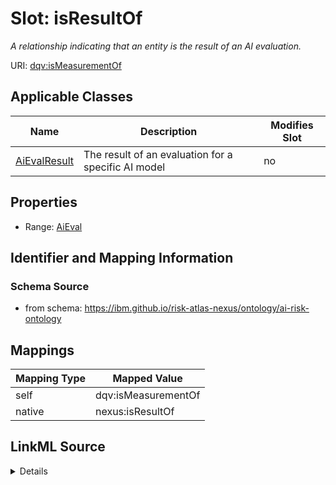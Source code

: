 

# Slot: isResultOf


_A relationship indicating that an entity is the result of an AI evaluation._





URI: [dqv:isMeasurementOf](https://www.w3.org/TR/vocab-dqv/isMeasurementOf)



<!-- no inheritance hierarchy -->





## Applicable Classes

| Name | Description | Modifies Slot |
| --- | --- | --- |
| [AiEvalResult](AiEvalResult.md) | The result of an evaluation for a specific AI model |  no  |







## Properties

* Range: [AiEval](AiEval.md)





## Identifier and Mapping Information







### Schema Source


* from schema: https://ibm.github.io/risk-atlas-nexus/ontology/ai-risk-ontology




## Mappings

| Mapping Type | Mapped Value |
| ---  | ---  |
| self | dqv:isMeasurementOf |
| native | nexus:isResultOf |




## LinkML Source

<details>
```yaml
name: isResultOf
description: A relationship indicating that an entity is the result of an AI evaluation.
from_schema: https://ibm.github.io/risk-atlas-nexus/ontology/ai-risk-ontology
rank: 1000
slot_uri: dqv:isMeasurementOf
alias: isResultOf
domain_of:
- AiEvalResult
range: AiEval
inlined: false

```
</details>
